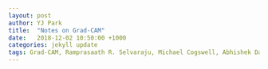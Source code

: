 ```yaml
---
layout: post
author: YJ Park
title:  "Notes on Grad-CAM"
date:   2018-12-02 10:50:00 +1000
categories: jekyll update
tags: Grad-CAM, Ramprasaath R. Selvaraju, Michael Cogswell, Abhishek Das, Ramakrishna Vedantam, Devi Parikh, Dhruv Batra, Visual Explanations, 2016
---
```

<head>
	<!-- Global site tag (gtag.js) - Google Analytics -->
	<script async src="https://www.googletagmanager.com/gtag/js?id=UA-127453746-1"></script>
	<script>
		  window.dataLayer = window.dataLayer || [];
		  function gtag(){dataLayer.push(arguments);}
		  gtag('js', new Date());

		  gtag('config', 'UA-127453746-1');
	</script>
</head>

This week, our small deep learning study group decided to focus on a visualisation of layers since both of us wanted to see how the model sees through images when doing a classification task.
In particular, I read through ["Grad-CAM: Visual Explanations from Deep Networks via Gradient-based Localization"](https://arxiv.org/abs/1610.02391).

Computer vision tasks have been diversified into more than a labelling task, branching into 1) image classification (traditional single or multi labelling tasks); 2) object detection (localisation of an object); 3) semantic segmentation (pixel-wise localisation); 4) image captioning; and 5) visual question answering (VQA).

_Example of Semantic segmentation (3)_

![image of semantic segmentation](https://encrypted-tbn0.gstatic.com/images?q=tbn:ANd9GcRCAKpr3EHEEMooof6NzhnTvy-6aMND5rHHk53ymA-bOY478I9XkA)

Source: https://encrypted-tbn0.gstatic.com/images?q=tbn:ANd9GcRCAKpr3EHEEMooof6NzhnTvy-6aMND5rHHk53ymA-bOY478I9XkA 

_Example of Image captioning (4)_

![image of dense captioning](../../../../../../assets/images/Johnson_et_al_2015_Figure3.png)

Source: [Johnson et al., 2015](https://arxiv.org/abs/1511.07571) Figure 3 Example captions generated and localized by our model on test images. (from top-right corner)

_Example of Visual question answering (5)_

![image of visual question answering](../../../../../../assets/images/Ren_et_al_2015_Figure3.png)

Source: [Ren et al., 2015](https://arxiv.org/abs/1505.02074) Figure 3 Sample questions and responses from our system.

To effectively design, implement and deploy these models in real life, the authors for this paper articulates that it is important to focus on interpretability and transparency of the models:

1. to identify the failure modes (when the model performs worse than humans on a particular task(s));
2. to establish appropriate trust and confidence in users (when the model's performance is on par with humans); and
3. to teach how to make better decisions (when the model's performance is stronger than humans).

The interpretability and transparency of the models could provide 'why the models predict what they predict'.

## What would you consider a good visual explanation?
The authors defined two characteristics that make a good visual explanation: class discriminative and high resolution.

* Class discriminative means whether a visual explanation is provided for a localisation of an object of interest.

* High resolution in this case represents a visual explanation that could capture fine-grained details.

On this post, we will compare different visualisation techniques based on these two criteria to evaluate the extent of explanatory power.


## Why do we need Grad-CAM over other visualisation techniques?
In the past, visualisation was done through Guided Backpropagation ([Springenberg et al. (2014)](https://arxiv.org/abs/1412.6806)) or Deconvolution ([Zeiler and Furgus (2014)](https://arxiv.org/abs/1311.2901)). These visualisation techniques tended to provide a high resolution but they could not localise the object(s) of interest.

Grad-CAM is based on Class Activation Mapping (CAM) by [Zhou et al. (2015)](https://arxiv.org/abs/1512.04150) where CAM could identify discriminative regions for a particular class through CNNs.

Grad-CAM complements/generalises CAM because CAM cannot visualise localised regions through models other than CNNs whilst Grad-CAM could visualise regions not only through CNNs but also from other models such as CNNs with fully-connected layers (e.g. VGG), CNNs used for structured outputs (e.g. captioning) and CNNs used in tasks with multi-modal inputs (VQA) or reinforcement learning.

In addition, Guided Grad-CAM, combining Guided Backpropagation and Grad-CAM together, could provide both high resolution and localisation through point-wise multiplication of two different outputs.

_Comparison between Guided Backpropagation, Grad-CAM, and Guided Grad-CAM_

![image of comparison](../../../../../../assets/images/Selvaraju_et_al_2016_Figure1.png)

Source: [Selvaraju et al., 2016](https://arxiv.org/abs/1610.02391) Figure 1.

As you can see above, Guided Backpropagation (b) does not distinguish the object of interest from other objects from the image (i.e. a dog and a cat got visualised together).

Grad-CAM (c) focuses on cat for a cat classification but it does not provide any texture or feature of this cat (i.e. it only localise a cat).

Guided Grad-CAM (d) displays cat only but it also has a stripe-texture of the cat at the same time.

## What does Grad-CAM look-like?
![expression representing Grad-CAM](../../../../../../assets/expressions/Grad-CAM.png) expresses Grad-CAM where this expression represents "**the class-discriminative localisation map Grad-CAM**" with width _u_ and height _v_ for any class _c_.

There are two steps involved in calculating Grad-CAM.

> Step 1 ![expression for step1](../../../../../../assets/expressions/Grad-CAM_step1.png)


where represents a partial linearisation of the deep network downstream from A, and captures the importance of feature map _k_ for a target class _c_.

* In Step 1, the gradient of the score for class _c_, ![expression for prediction y for class c](../../../../../../assets/expressions/Grad-CAM_predy.png) before the softmax, is divided by feature map ![expression for feature map](../../../../../../assets/expressions/Grad-CAM_feature_map.png). 

* Then these will be global-average-pooled to get the neuron importance weight ![expression for the neuron importance](../../../../../../assets/expressions/Grad-CAM_neuron_importance.png).

In Step 2, to get Grad-CAM, do ReLU on this neuron importance weight is multiplied by feature maps. The authors applied ReLu to linear combination in order to increase the gradient of the score, ![expression for prediction y for class c](../../../../../../assets/expressions/Grad-CAM_predy.png), for a class of interest (i.e. pixels whose intensity should be increased).

> Step 2 ![expression for step2](../../../../../../assets/expressions/Grad-CAM_step2.png)

Source: [Selvaraju et al., 2016, pp. 3-4](https://arxiv.org/abs/1610.02391)

## Implementation of Grad-CAM through fast.ai library
The implementation code of Grad-CAM is adapted from Lecture 6 fast.ai course. The image dataset was collected from the web.

The full notebook can be found [here](https://github.com/YJAJ/Deep_learning_studies/blob/master/Insects_classification_with_Resnet_GradCAM.ipynb).

*Credit: A large part of this code is based on code from a fast.ai MOOC that will be publicly available in Jan 2019.*

![image of Grad-CAM on insect dataset](../../../../../../assets/images/Grad-CAM_on_insects.png)

As you can see from the notebook, heatmap indicates the object of interest within an image.

**Edit: I tried to implement Guided Grad-CAM on Monarch butterfly (Danaus plexippus) based on [this github repo](https://github.com/kazuto1011/grad-cam-pytorch).** 

The original image of an Monarch Butterfly was as follow:

![image of original monarch butterfly](../../../../../../assets/images/657_Danaus plexippus_Lepidoptera_00802633-19d7-46cb-be7a-66822ecdc7b5.jpg)

Image: Original image of an monarch butterfly

Guided Back Propagation provides a texture and general outline of the Monarch Butterfly.

![image of Guided Back Prop on monarch butterfly](../../../../../../assets/images/Danaus plexippus_gbp_resnet152.png)

Image: Guided Back Propagation on the image of an monarch butterfly

Grad-CAM identifies where the model focuses on to classify the image.

![image of Grad-CAM on monarch butterfly](../../../../../../assets/images/Danaus plexippus_gcam_resnet152.png)

Image: Grad-CAM on the image of an monarch butterfly

Because there were no other objects in the image, the image from Guided Grad-CAM appears to be quite similar to the one from Guided Back Propagation, but it does display slightly more details.

![image of Guided Grad-CAM on monarch butterfly](../../../../../../assets/images/Danaus plexippus_ggcam_resnet152.png)

Image: Guided Grad-CAM on the image of an monarch butterfly

## Lessons learnt and future to-do-list
Guided Backpropagation and Grad-CAM explains where the model focuses on when labelling. However, Guided Backpropagation is missing localisation while Grad-CAM is missing high-resolution.

During the next week, I would like to implement Guided Grad-CAM to see both localisation and high-resolution of visualised layers.

- [x] Guided Grad-CAM was implemented in Pytorch based on [this github repo](https://github.com/kazuto1011/grad-cam-pytorch).